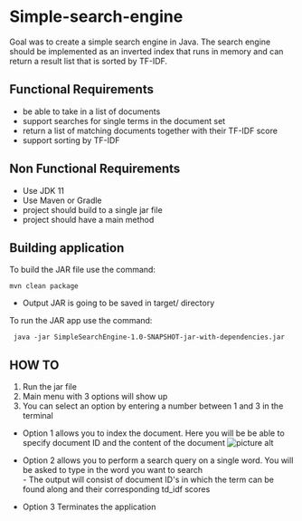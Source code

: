     
# Simple-search-engine

Goal was to create a simple search engine in Java. The search engine should be implemented
as an inverted index that runs in memory and can return a result
list that is sorted by TF-IDF.

## Functional Requirements

 * be able to take in a list of documents
 * support searches for single terms in the document set
 * return a list of matching documents together with their TF-IDF score
 * support sorting by TF-IDF

## Non Functional Requirements 

* Use JDK 11
* Use Maven or Gradle
* project should build to a single jar file
* project should have a main method

## Building application 

To build the JAR file use the command:
```
mvn clean package
```
- Output JAR is going to be saved in target/ directory

To run the JAR app  use the command:

``` java -jar SimpleSearchEngine-1.0-SNAPSHOT-jar-with-dependencies.jar```

## HOW TO 

1. Run the jar file
2. Main menu with 3 options will show up
3. You can select an option by entering a number  between 1 and 3 in the terminal
* Option 1 allows you to index the document. Here you will be be able to specify document ID and the content of the document
![picture alt](https://github.com/PawelRozniecki/Simple-Search-Engine/tree/main/images/menuScreen.png)

- Option 2 allows you to perform a search query on a single word. You will be asked to type in the word you want to search  
      - The output will consist of document ID's in which the term can be found along and their corresponding td_idf scores
    
* Option 3 Terminates the application 
   





  
